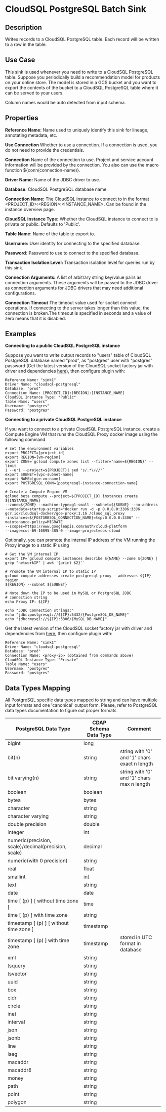 # CloudSQL PostgreSQL Batch Sink


Description
-----------
Writes records to a CloudSQL PostgreSQL table. Each record will be written to a row in the table.


Use Case
--------
This sink is used whenever you need to write to a CloudSQL PostgreSQL table.
Suppose you periodically build a recommendation model for products on your online store.
The model is stored in a GCS bucket and you want to export the contents
of the bucket to a CloudSQL PostgreSQL table where it can be served to your users.

Column names would be auto detected from input schema.

Properties
----------
**Reference Name:** Name used to uniquely identify this sink for lineage, annotating metadata, etc.

**Use Connection** Whether to use a connection. If a connection is used, you do not need to provide the credentials.

**Connection** Name of the connection to use. Project and service account information will be provided by the connection.
You also can use the macro function ${conn(connection-name)}.

**Driver Name:** Name of the JDBC driver to use.

**Database:** CloudSQL PostgreSQL database name.

**Connection Name:** The CloudSQL instance to connect to in the format <PROJECT_ID>:\<REGION>:<INSTANCE_NAME>.
Can be found in the instance overview page.

**CloudSQL Instance Type:** Whether the CloudSQL instance to connect to is private or public. Defaults to 'Public'.

**Table Name:** Name of the table to export to.

**Username:** User identity for connecting to the specified database.

**Password:** Password to use to connect to the specified database.

**Transaction Isolation Level:** Transaction isolation level for queries run by this sink. 

**Connection Arguments:** A list of arbitrary string key/value pairs as connection arguments. These arguments
will be passed to the JDBC driver as connection arguments for JDBC drivers that may need additional configurations.

**Connection Timeout** The timeout value used for socket connect operations. If connecting to the server takes longer
than this value, the connection is broken.The timeout is specified in seconds and a value of zero means that it is 
disabled.


Examples
--------
**Connecting to a public CloudSQL PostgreSQL instance**

Suppose you want to write output records to "users" table of CloudSQL PostgreSQL database named "prod", as "postgres" 
user with "postgres" password (Get the latest version of the CloudSQL socket factory jar with driver and dependencies 
[here](https://github.com/GoogleCloudPlatform/cloud-sql-jdbc-socket-factory/releases)), then configure plugin with:


```
Reference Name: "sink1"
Driver Name: "cloudsql-postgresql"
Database: "prod"
Connection Name: [PROJECT_ID]:[REGION]:[INSTANCE_NAME]
CloudSQL Instance Type: "Public"
Table Name: "users"
Username: "postgres"
Password: "postgres"
```
  
  
**Connecting to a private CloudSQL PostgreSQL instance**

If you want to connect to a private CloudSQL PostgreSQL instance, create a Compute Engine VM that runs the CloudSQL Proxy 
docker image using the following command

```
# Set the environment variables
export PROJECT=[project_id]
export REGION=[vm-region]
export ZONE=`gcloud compute zones list --filter="name=${REGION}" --limit
1 --uri --project=${PROJECT}| sed 's/.*\///'`
export SUBNET=[vpc-subnet-name]
export NAME=[gce-vm-name]
export POSTGRESQL_CONN=[postgresql-instance-connection-name]

# Create a Compute Engine VM
gcloud beta compute --project=${PROJECT_ID} instances create ${INSTANCE_NAME}
--zone=${ZONE} --machine-type=g1-small --subnet=${SUBNE} --no-address
--metadata=startup-script="docker run -d -p 0.0.0.0:3306:3306
gcr.io/cloudsql-docker/gce-proxy:1.16 /cloud_sql_proxy
-instances=${POSTGRESQL_CONNECTION_NAME}=tcp:0.0.0.0:3306" --maintenance-policy=MIGRATE
--scopes=https://www.googleapis.com/auth/cloud-platform
--image=cos-69-10895-385-0 --image-project=cos-cloud  
```

Optionally, you can promote the internal IP address of the VM running the Proxy image to a static IP using

```
# Get the VM internal IP
export IP=`gcloud compute instances describe ${NAME} --zone ${ZONE} |
grep "networkIP" | awk '{print $2}'`

# Promote the VM internal IP to static IP
gcloud compute addresses create postgresql-proxy --addresses ${IP} --region
${REGION} --subnet ${SUBNET}

# Note down the IP to be used in MySQL or PostgreSQL JDBC 
# connection string
echo Proxy IP: ${IP}

echo "JDBC Connection strings:"
echo "jdbc:postgresql://${IP}:5432/{PostgreSQL_DB_NAME}"
echo "jdbc:mysql://${IP}:3306/{MySQL_DB_NAME}"
```

Get the latest version of the CloudSQL socket factory jar with driver and dependencies from
[here](https://github.com/GoogleCloudPlatform/cloud-sql-jdbc-socket-factory/releases), then configure plugin with:

```
Reference Name: "sink1"
Driver Name: "cloudsql-postgresql"
Database: "prod"
Connection Name: <proxy-ip> (obtained from commands above)
CloudSQL Instance Type: "Private"
Table Name: "users"
Username: "postgres"
Password: "postgres"
``` 


Data Types Mapping
------------------
All PostgreSQL specific data types mapped to string and can have multiple input formats and one 'canonical' output form.
Please, refer to PostgreSQL data types documentation to figure out proper formats.

| PostgreSQL Data Type                                | CDAP Schema Data Type | Comment                                      |
|-----------------------------------------------------|-----------------------|----------------------------------------------|
| bigint                                              | long                  |                                              |
| bit(n)                                              | string                | string with '0' and '1' chars exact n length |
| bit varying(n)                                      | string                | string with '0' and '1' chars max n length   |
| boolean                                             | boolean               |                                              |
| bytea                                               | bytes                 |                                              |
| character                                           | string                |                                              |
| character varying                                   | string                |                                              |
| double precision                                    | double                |                                              |
| integer                                             | int                   |                                              |
| numeric(precision, scale)/decimal(precision, scale) | decimal               |                                              |
| numeric(with 0 precision)                           | string                |                                              |
| real                                                | float                 |                                              |
| smallint                                            | int                   |                                              |
| text                                                | string                |                                              |
| date                                                | date                  |                                              |
| time [ (p) ] [ without time zone ]                  | time                  |                                              |
| time [ (p) ] with time zone                         | string                |                                              |
| timestamp [ (p) ] [ without time zone ]             | timestamp             |                                              |
| timestamp [ (p) ] with time zone                    | timestamp             | stored in UTC format in database             |
| xml                                                 | string                |                                              |
| tsquery                                             | string                |                                              |
| tsvector                                            | string                |                                              |
| uuid                                                | string                |                                              |
| box                                                 | string                |                                              |
| cidr                                                | string                |                                              |
| circle                                              | string                |                                              |
| inet                                                | string                |                                              |
| interval                                            | string                |                                              |
| json                                                | string                |                                              |
| jsonb                                               | string                |                                              |
| line                                                | string                |                                              |
| lseg                                                | string                |                                              |
| macaddr                                             | string                |                                              |
| macaddr8                                            | string                |                                              |
| money                                               | string                |                                              |
| path                                                | string                |                                              |
| point                                               | string                |                                              |
| polygon                                             | string                |                                              |
